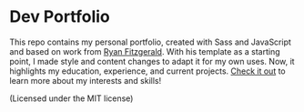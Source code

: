 # Dev Portfolio

This repo contains my personal portfolio, created with Sass and JavaScript and based on work from [Ryan Fitzgerald](https://www.github.com/ryanfitzgerald/devportfolio/). With his template as a starting point, I made style and content changes to adapt it for my own uses. Now, it highlights my education, experience, and current projects. [Check it out](https://thomas1400.github.io/) to learn more about my interests and skills!

(Licensed under the MIT license)
